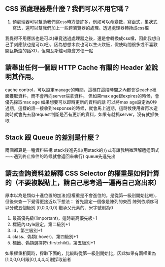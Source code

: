 ## CSS 預處理器是什麼？我們可以不用它嗎？
1. 預處理器可以幫助我們寫css時方便許多，例如可以命變數，寫函式，巢狀式寫法，還可以幫我們加上一些跨瀏覽器的處理。透過處理器轉換成css檔

我覺得不用應該也是可以(畢竟透過處理器之後，還是會轉換成css檔，因此我想自己手刻應該也是可以吧)，因為想想木炭也可以生火炊飯，假使時間很多或不喜歡開瓦斯爐的話XD，但開瓦斯爐可能會方便一點

## 請舉出任何一個跟 HTTP Cache 有關的 Header 並說明其作用。
cache control，可以設定maxage的時間，這樣在這段時間之內都會從cache裡面獲取資料，而不會再向server端拿資料。
但如果max age跟expires的時候，會優先採取max age
如果想要可以即時更新的資料的話
可以將max age設定為0秒過期，這樣的話一接收到response的時候，就會馬上過期，這時候使用者再次造訪時就會先去發request判斷是否有更新的資料，如果有就抓server，沒有就抓快取


## Stack 跟 Queue 的差別是什麼？
兩個都算是一種資料結構
stack後進先出(用stack的方式有讓我稍微理解遞迴函式~~~遇到終止條件的時候就會返回來執行)
queue先進先出

## 請去查詢資料並解釋 CSS Selector 的權重是如何計算的（不要複製貼上，請自己思考過一遍再自己寫出來）
原本以為是類似十進位置的加法(但權重是不會進位的，是從第一級別開始比較)，但後來查一下覺得更接近以下想法：
首先設定一個像是陣列的東西
陣列依順序可以分成五個級別
[0,0,0,0,0]
繼承父元素的、米字號則為0
1. 最高優先級(!important)，這時最高優先級+1 
2. 標籤內style設定，第二級別+1
3. id，第三級別+1
4. class、偽類(:hover)，第四級別+1
5. 標籤、偽類選擇符(:firstchild)，第五級別+1

如果權重相同時，採取下面的，比較時從第一級別開始比，因此如果有兩權重為[1,0,0,0,0]跟[0,1,4,4,4]則採取前者
